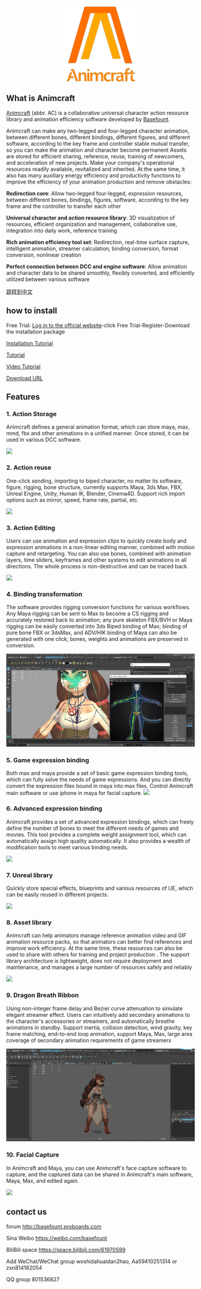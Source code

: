 

<p align="center">
  <img alt="Animcraft" src="https://github.com/basefount/animcraft/blob/main/gif/logo200.png">
</p>


## What is Animcraft

[Animcraft](https://github.com/basefount/animcraft) (abbr. AC) is a collaborative universal character action resource library and animation efficiency software developed by [Basefount](https://basefount.cn/).

Animcraft can make any two-legged and four-legged character animation, between different bones, different bindings, different figures, and different software, according to the key frame and controller stable mutual transfer, so you can make the animation and character become permanent Assets are stored for efficient sharing, reference, reuse, training of newcomers, and acceleration of new projects. Make your company's operational resources readily available, revitalized and inherited. At the same time, it also has many auxiliary energy efficiency and productivity functions to improve the efficiency of your animation production and remove obstacles:

**Redirection core**: Allow two-legged four-legged, expression resources, between different bones, bindings, figures, software, according to the key frame and the controller to transfer each other

**Universal character and action resource library**: 3D visualization of resources, efficient organization and management, collaborative use, integration into daily work, reference training

**Rich animation efficiency tool set**: Redirection, real-time surface capture, intelligent animation, streamer calculation, binding conversion, format conversion, nonlinear creation

**Perfect connection between DCC and engine software**: Allow animation and character data to be shared smoothly, flexibly converted, and efficiently utilized between various software

[跳转到中文](https://github.com/basefount/animcraft/blob/main/README_zh.md)

## how to install

Free Trial: [Log in to the official website](https://www.animcraft.com/#/)-click Free Trial-Register-Download the installation package

[Installation Tutorial](https://www.yuque.com/animcraft/en/heva4f)

[Tutorial](https://www.yuque.com/animcraft/en/gzl6qy)

[Video Tutorial](https://www.bilibili.com/video/BV1FZ4y1577w/?p=79&vd_source=4f1733c805680dd8ef1c880861d1a04a)

[Download URL](https://github.com/basefount/animcraft/releases)

## Features

### 1. Action Storage

Animcraft defines a general animation format, which can store maya, max, mmd, fbx and other animations in a unified manner. Once stored, it can be used in various DCC software.

![](https://github.com/basefount/animcraft/blob/main/gif/action_store.gif)

### 2. Action reuse

One-click sending, importing to biped character, no matter its software, figure, rigging, bone structure, currently supports Maya, 3ds Max, FBX, Unreal Engine, Unity, Human IK, Blender, Cinema4D. Support rich import options such as mirror, speed, frame rate, partial, etc.

![](https://github.com/basefount/animcraft/blob/main/gif/animation_reuse.gif)

### 3. Action Editing

Users can use animation and expression clips to quickly create body and expression animations in a non-linear editing manner, combined with motion capture and retargeting. You can also use bones, combined with animation layers, time sliders, keyframes and other systems to edit animations in all directions. The whole process is non-destructive and can be traced back.

![](https://github.com/basefount/animcraft/blob/main/gif/animation_edit.gif)

### 4. Binding transformation

The software provides rigging conversion functions for various workflows. Any Maya rigging can be sent to Max to become a CS rigging and accurately restored back to animation; any pure skeleton FBX/BVH or Maya rigging can be easily converted into 3ds Biped binding of Max; binding of pure bone FBX or 3dsMax, and ADV/HIK binding of Maya can also be generated with one click; bones, weights and animations are preserved in conversion.

![](https://github.com/basefount/animcraft/blob/main/gif/animation_bind.gif)

### 5. Game expression binding

Both max and maya provide a set of basic game expression binding tools, which can fully solve the needs of game expressions. And you can directly convert the expression files bound in maya into max files. Control Animcraft main software or use iphone in maya for facial capture.
![](https://github.com/basefount/animcraft/blob/main/gif/game_face_rig.gif)

### 6. Advanced expression binding

Animcraft provides a set of advanced expression bindings, which can freely define the number of bones to meet the different needs of games and movies. This tool provides a complete weight assignment tool, which can automatically assign high quality automatically. It also provides a wealth of modification tools to meet various binding needs.

![](https://github.com/basefount/animcraft/blob/main/gif/advance_face_rig.gif)

### 7. Unreal library

Quickly store special effects, blueprints and various resources of UE, which can be easily reused in different projects.

![](https://github.com/basefount/animcraft/blob/main/gif/ue_lib.gif)

### 8. Asset library

Animcraft can help animators manage reference animation video and GIF animation resource packs, so that animators can better find references and improve work efficiency. At the same time, these resources can also be used to share with others for training and project production . The support library architecture is lightweight, does not require deployment and maintenance, and manages a large number of resources safely and reliably

![](https://github.com/basefount/animcraft/blob/main/gif/asset_lib.gif)

### 9. Dragon Breath Ribbon

Using non-integer frame delay and Bezier curve attenuation to simulate elegant streamer effect. Users can intuitively add secondary animations to the character's accessories or streamers, and automatically breathe animations in standby. Support inertia, collision detection, wind gravity, key frame matching, end-to-end loop animation, support Maya, Max, large area coverage of secondary animation requirements of game streamers

![](https://github.com/basefount/animcraft/blob/main/gif/ribbon.gif)

### 10. Facial Capture

In Animcraft and Maya, you can use Animcraft's face capture software to capture, and the captured data can be shared in Animcraft's main software, Maya, Max, and edited again.

![](https://github.com/basefount/animcraft/blob/main/gif/facial_capture.gif)

## contact us

forum
http://basefount.proboards.com

Sina Weibo
https://weibo.com/basefount

BiliBili space
https://space.bilibili.com/61970599

Add WeChat/WeChat group
woshidahuaidan2hao, Aa59410251314 or zxn814182054

QQ group
801536827

